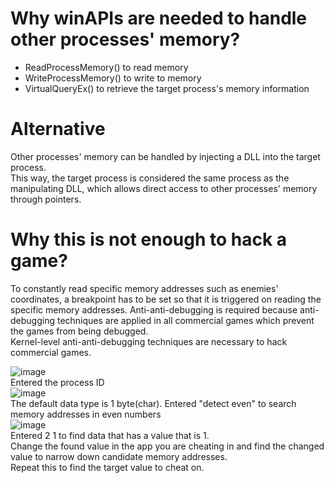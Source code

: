 # Why winAPIs are needed to handle other processes' memory?
- ReadProcessMemory() to read memory
- WriteProcessMemory() to write to memory
- VirtualQueryEx() to retrieve the target process's memory information

# Alternative
Other processes' memory can be handled by injecting a DLL into the target process.<br>
This way, the target process is considered the same process as the manipulating DLL, which allows direct access to other processes' memory through pointers.<br>

# Why this is not enough to hack a game?
To constantly read specific memory addresses such as enemies' coordinates, a breakpoint has to be set so that it is triggered on reading the specific memory addresses. 
Anti-anti-debugging is required because anti-debugging techniques are applied in all commercial games which prevent the games from being debugged.<br>
Kernel-level anti-anti-debugging techniques are necessary to hack commercial games.

![image](https://github.com/vacu9708/hacking/assets/67142421/5023b4c2-99ea-4bdb-b6ae-4c88037aa49c)<br>
Entered the process ID<br>
![image](https://github.com/vacu9708/hacking/assets/67142421/533b03da-d119-41f2-9ca3-0428159550e6)<br>
The default data type is 1 byte(char). Entered "detect even" to search memory addresses in even numbers <br>
![image](https://github.com/vacu9708/hacking/assets/67142421/9468114f-c349-4b1f-bd1f-8937b1c5f7da)<br>
Entered 2 1 to find data that has a value that is 1.<br>
Change the found value in the app you are cheating in and find the changed value to narrow down candidate memory addresses.<br>
Repeat this to find the target value to cheat on.
